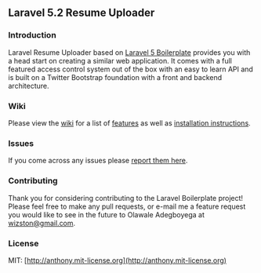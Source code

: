## Laravel 5.2 Resume Uploader

### Introduction

Laravel Resume Uploader based on [Laravel 5 Boilerplate](https://github.com/rappasoft/laravel-5-boilerplate/wiki) provides you with a head start on creating a similar web application. It comes with a full featured access control system out of the box with an easy to learn API and is built on a Twitter Bootstrap foundation with a front and backend architecture.

### Wiki

Please view the [wiki](https://github.com/rappasoft/laravel-5-boilerplate/wiki) for a list of [features](https://github.com/rappasoft/laravel-5-boilerplate/wiki#features) as well as [installation instructions](https://github.com/rappasoft/laravel-5-boilerplate/wiki/1.-Installation).

### Issues

If you come across any issues please [report them here](https://github.com/rappasoft/Laravel-5-Boilerplate/issues).

### Contributing

Thank you for considering contributing to the Laravel Boilerplate project! Please feel free to make any pull requests, or e-mail me a feature request you would like to see in the future to Olawale Adegboyega at wizston@gmail.com.

### License

MIT: [http://anthony.mit-license.org](http://anthony.mit-license.org)